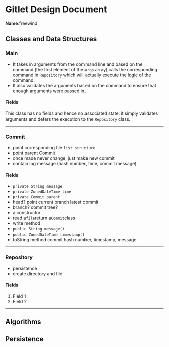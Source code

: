 # Gitlet Design Document

**Name**:freewind

## Classes and Data Structures

### Main
* It takes in arguments from the command line and based on the command (the first element of the `args` array) calls the corresponding command in `Repository` which will actually execute the logic of the command.
* It also validates the arguments based on the command to ensure that enough arguments were passed in.
#### Fields
This class has no fields and hence no associated state: it simply validates arguments and defers the execution to the `Repository` class.
***


### Commit
* point corresponding file 
`list structure`
* point parent Commit
* once made never change, 
just make new commit
* contain log message
(hash number, time, commit message)


#### Fields
* `private String message` 
* `private ZonedDateTime time`
* `private Commit parent`
* head? point current branch latest commit
* branch? commit tree?
* a constructor
* read a`file`return a`Commit`class
* write method
* `public String message()`
* `public ZonedDateTime timestamp()`
* toString method commit hash number, timestamp, message 


***


### Repository
* persistence 
* create directory and file

#### Fields

1. Field 1
2. Field 2
***

## Algorithms

## Persistence

